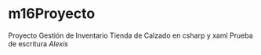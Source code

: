 # m16Proyecto
Proyecto Gestión de Inventario Tienda de Calzado en csharp y xaml
Prueba de escritura _Alexis_
